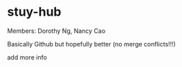 # stuy-hub
Members: Dorothy Ng, Nancy Cao

Basically Github but hopefully better (no merge conflicts!!!)

add more info
